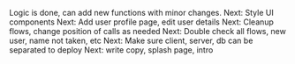 Logic is done, can add new functions with minor changes. 
Next: Style UI components
Next: Add user profile page, edit user details
Next: Cleanup flows, change position of calls as needed
Next: Double check all flows, new user, name not taken, etc
Next: Make sure client, server, db can be separated to deploy
Next: write copy, splash page, intro

